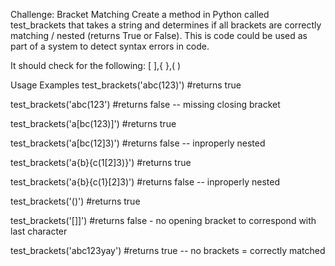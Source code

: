 Challenge: Bracket Matching
Create a method in Python called test_brackets that takes a string and determines if all brackets are correctly matching / nested (returns True or False). This is code could be used as part of a system to detect syntax errors in code.

It should check for the following: [ ],{ },( )

Usage Examples
test_brackets('abc(123)')
#returns true

test_brackets('abc(123')
#returns false -- missing closing bracket

test_brackets('a[bc(123)]')
#returns true

test_brackets('a[bc(12]3)')
#returns false -- inproperly nested

test_brackets('a{b}{c(1[2]3)}')
#returns true

test_brackets('a{b}{c(1}[2]3)')
#returns false -- inproperly nested

test_brackets('()')
#returns true

test_brackets('[]]')
#returns false - no opening bracket to correspond with last character

test_brackets('abc123yay')
#returns true -- no brackets = correctly matched